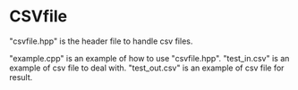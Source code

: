 # CSVfile

"csvfile.hpp" is the header file to handle csv files.

"example.cpp" is an example of how to use "csvfile.hpp".
"test_in.csv" is an example of csv file to deal with.
"test_out.csv" is an example of csv file for result.
